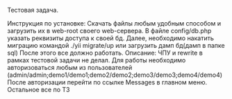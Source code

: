 Тестовая задача.

Инструкция по установке:
    Скачать файлы любым удобным способом и загрузить их в web-root своего web-сервера.
    В файле config/db.php указать реквизиты доступа к своей бд.
    Далее, необходимо накатить миграцию командой ./yii migrate/up или загрузить дамп бд(дамп в папке sql)
    После этого все должно работать.
Описание:
    ЧПУ и rewrite в рамках тестовой задачи не делал.
    Для работы необходимо авторизоваться любым из пользователей (admin/admin;demo1/demo1;demo2/demo2;demo3/demo3;demo4/demo4)
    После авторизации перейти по ссылке Messages в главном меню. Остальное все по ТЗ
